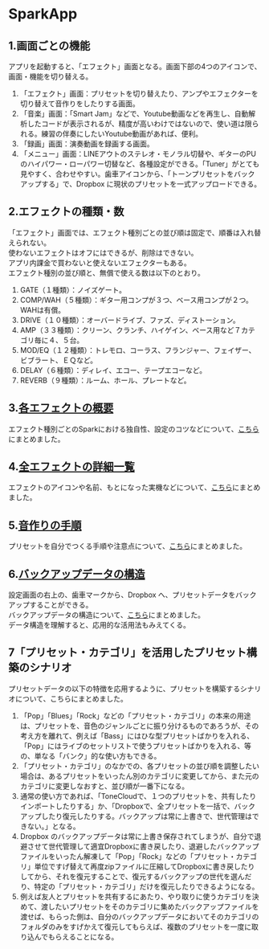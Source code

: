# SparkApp
## 1.画面ごとの機能
アプリを起動すると、「エフェクト」画面となる。画面下部の4つのアイコンで、画面・機能を切り替える。
1. 「エフェクト」画面：プリセットを切り替えたり、アンプやエフェクターを切り替えて音作りをしたりする画面。  
2. 「音楽」画面：「Smart Jam」などで、Youtube動画などを再生し、自動解析したコードが表示されるが、精度が高いわけではないので、使い道は限られる。練習の伴奏にしたいYoutube動画があれば、便利。  
3. 「録画」画面：演奏動画を録画する画面。  
4. 「メニュー」画面：LINEアウトのステレオ・モノラル切替や、ギターのPUのハイパワー・ローパワー切替など、各種設定ができる。「Tuner」がとても見やすく、合わせやすい。歯車アイコンから、「トーンプリセットをバックアップする」で、Dropbox に現状のプリセットを一式アップロードできる。  
  
## 2.エフェクトの種類・数
「エフェクト」画面では、エフェクト種別ごとの並び順は固定で、順番は入れ替えられない。  
使わないエフェクトはオフにはできるが、削除はできない。  
アプリ内課金で買わないと使えないエフェクターもある。  
エフェクト種別の並び順と、無償で使える数は以下のとおり。  
  
1. GATE（１種類）：ノイズゲート。
2. COMP/WAH（５種類）：ギター用コンプが３つ、ベース用コンプが２つ。WAHは有償。
3. DRIVE（１０種類）：オーバードライブ、ファズ、ディストーション。
4. AMP（３３種類）：クリーン、クランチ、ハイゲイン、ベース用など７カテゴリ毎に４、５台。
5. MOD/EQ（１２種類）：トレモロ、コーラス、フランジャー、フェイザー、ビブラート、ＥＱなど。
6. DELAY（６種類）：ディレイ、エコー、テープエコーなど。
7. REVERB（９種類）：ルーム、ホール、プレートなど。
  
## 3.[各エフェクトの概要](./EfectsMemo.md)
エフェクト種別ごとのSparkにおける独自性、設定のコツなどについて、[こちら](./EfectsMemo.md)にまとめました。
  
## 4.[全エフェクトの詳細一覧](./EfectsList.md)
エフェクトのアイコンや名前、もとになった実機などについて、[こちら](./EfectsList.md)にまとめました。  
  
## 5.[音作りの手順](./HowToMakePreset.md)
プリセットを自分でつくる手順や注意点について、[こちら](./HowToMakePreset.md)にまとめました。
  
## 6.[バックアップデータの構造](./BackupData.md)
設定画面の右上の、歯車マークから、Dropbox へ、プリセットデータをバックアップすることができる。  
バックアップデータの構造について、[こちら](./BackupData.md)にまとめました。  
データ構造を理解すると、応用的な活用法もみえてくる。  
  
## 7「プリセット・カテゴリ」を活用したプリセット構築のシナリオ
プリセットデータの以下の特徴を応用するように、プリセットを構築するシナリオについて、こちらにまとめました。
1. 「Pop」「Blues」「Rock」などの「プリセット・カテゴリ」の本来の用途は、プリセットを、音色のジャンルごとに振り分けるものであろうが、その考え方を離れて、例えば「Bass」にはひな型プリセットばかりを入れる、「Pop」にはライブのセットリストで使うプリセットばかりを入れる、等の、単なる「バンク」的な使い方もできる。
2. 「プリセット・カテゴリ」のなかでの、各プリセットの並び順を調整したい場合は、あるプリセットをいったん別のカテゴリに変更してから、また元のカテゴリに変更しなおすと、並び順が一番下になる。
3. 通常の使い方であれば、「ToneCloudで、１つのプリセットを、共有したりインポートしたりする」か、「Dropboxで、全プリセットを一括で、バックアップしたり復元したりする。バックアップは常に上書きで、世代管理はできない。」となる。
4. Dropbox のバックアップデータは常に上書き保存されてしまうが、自分で退避させて世代管理して適宜Dropboxに書き戻したり、退避したバックアップファイルをいったん解凍して「Pop」「Rock」などの「プリセット・カテゴリ」単位ですげ替えて再度zipファイルに圧縮してDropboxに書き戻したりしてから、それを復元することで、復元するバックアップの世代を選んだり、特定の「プリセット・カテゴリ」だけを復元したりできるようになる。
5. 例えば友人とプリセットを共有するにあたり、やり取りに使うカテゴリを決めて、渡したいプリセットをそのカテゴリに集めたバックアップファイルを渡せば、もらった側は、自分のバックアップデータにおいてそのカテゴリのフォルダのみをすげかえて復元してもらえば、複数のプリセットを一度に取り込んでもらえることになる。

